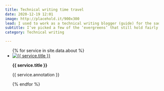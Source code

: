 ```yaml
---
title: Technical writing time travel
date: 2020-12-19 12:01 
image: http://placehold.it/900x300
lead: I used to work as a technical writing blogger (guide) for the sadly-defunct About.com. Courtesy of the Internet Archive, some of those articles are still ‘floating around’.
subtitle: I’ve picked a few of the ‘evergreens’ that still hold fairly true today – don’t expect the links to take you anywhere sensible, though
category: Technical writing

---
```


<ul>
    {% for service in site.data.about %}
    <li><a href="{{ service.link }}" target="_blank"><img src="{{ service.image }}" alt="{{ service.title }}"></a>
        <p><strong>{{ service.title }}</strong></p>
        <p>{{ service.annotation }}</p>
    </li>
    {% endfor %}
</ul>
